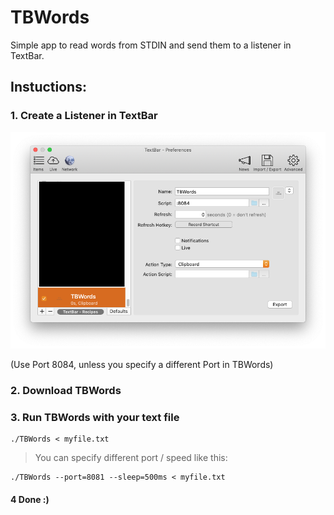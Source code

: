 # TBWords

Simple app to read words from STDIN and send them to a listener in TextBar.

## Instuctions:

### 1. Create a Listener in TextBar

![](images/TextBarListener.png)

(Use Port 8084, unless you specify a different Port in TBWords)

### 2. Download TBWords

[](https://github.com/richie5um/TBWords/releases)

### 3. Run TBWords with your text file

```
./TBWords < myfile.txt
```

> You can specify different port / speed like this:

```
./TBWords --port=8081 --sleep=500ms < myfile.txt
```

#### 4 Done :)
